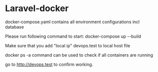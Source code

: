 # Laravel-docker

docker-compose.yaml contains all environment configurations incl database

Please run following command to start:
docker-compose up --build

Make sure that you add "local ip" devops.test to local host file

docker ps -a command can be used to check if all containers are running

go to http://devops.test to confirm working.
